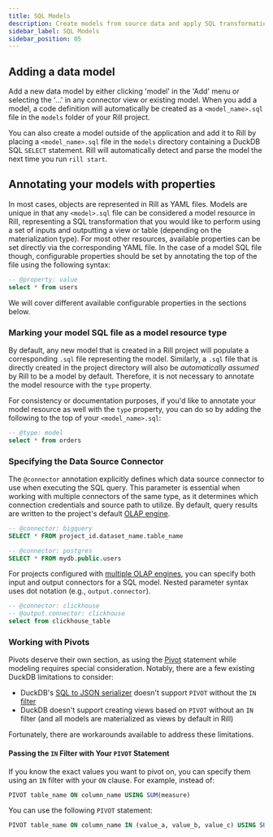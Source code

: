 ```yaml
---
title: SQL Models
description: Create models from source data and apply SQL transformations
sidebar_label: SQL Models
sidebar_position: 05
---
```


## Adding a data model

Add a new data model by either clicking 'model' in the 'Add' menu or selecting the '...' in any connector view or existing model. When you add a model, a code definition will automatically be created as a `<model_name>.sql` file in the `models` folder of your Rill project.

You can also create a model outside of the application and add it to Rill by placing a `<model_name>.sql` file in the `models` directory containing a DuckDB SQL `SELECT` statement. Rill will automatically detect and parse the model the next time you run `rill start`.

## Annotating your models with properties

In most cases, objects are represented in Rill as YAML files. Models are unique in that any `<model>.sql` file can be considered a model resource in Rill, representing a SQL transformation that you would like to perform using a set of inputs and outputting a view or table (depending on the materialization type). For most other resources, available properties can be set directly via the corresponding YAML file. In the case of a model SQL file though, configurable properties should be set by annotating the top of the file using the following syntax:

```sql
-- @property: value
select * from users
```

We will cover different available configurable properties in the sections below.

### Marking your model SQL file as a model resource type

By default, any new model that is created in a Rill project will populate a corresponding `.sql` file representing the model. Similarly, a `.sql` file that is directly created in the project directory will also be _automatically assumed_ by Rill to be a model by default. Therefore, it is not necessary to annotate the model resource with the `type` property.

For consistency or documentation purposes, if you'd like to annotate your model resource as well with the `type` property, you can do so by adding the following to the top of your `<model_name>.sql`:
```sql
-- @type: model
select * from orders
```

### Specifying the Data Source Connector

The `@connector` annotation explicitly defines which data source connector to use when executing the SQL query. This parameter is essential when working with multiple connectors of the same type, as it determines which connection credentials and source path to utilize. By default, query results are written to the project's default [OLAP engine](/connect/olap#olap-engines).

```sql
-- @connector: bigquery
SELECT * FROM project_id.dataset_name.table_name
```

```sql
-- @connector: postgres
SELECT * FROM mydb.public.users
```

For projects configured with [multiple OLAP engines](/connect/olap/multiple-olap), you can specify both input and output connectors for a SQL model. Nested parameter syntax uses dot notation (e.g., `output.connector`).

```sql
-- @connector: clickhouse
-- @output.connector: clickhouse
select from clickhouse_table
```

### Working with Pivots

Pivots deserve their own section, as using the [Pivot](https://duckdb.org/docs/sql/statements/pivot) statement while modeling requires special consideration. Notably, there are a few existing DuckDB limitations to consider:
- DuckDB's [SQL to JSON serializer](https://duckdb.org/docs/extensions/json.html#serializing-and-deserializing-sql-to-json-and-vice-versa) doesn't support `PIVOT` without the `IN` [filter](https://duckdb.org/docs/sql/statements/pivot#in-filter-for-on-clause)
- DuckDB doesn't support creating views based on `PIVOT` without an `IN` filter (and all models are materialized as views by default in Rill)

Fortunately, there are workarounds available to address these limitations.

#### Passing the `IN` Filter with Your `PIVOT` Statement

If you know the exact values you want to pivot on, you can specify them using an `IN` filter with your `ON` clause. For example, instead of:

```sql
PIVOT table_name ON column_name USING SUM(measure)
```

You can use the following `PIVOT` statement:

```sql
PIVOT table_name ON column_name IN (value_a, value_b, value_c) USING SUM(measure)
```
